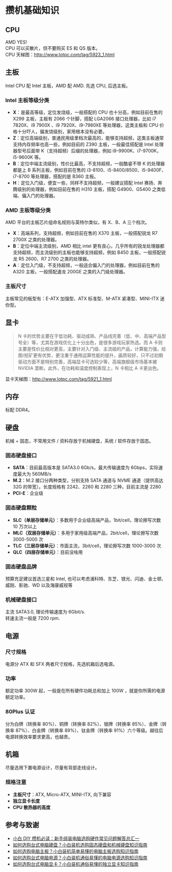 # 攒机基础知识

## CPU

AMD YES!  
CPU 可以买散片，但不要购买 ES 和 QS 版本。  
CPU 天梯图：<http://www.lotpc.com/tag/5923_1.html>

## 主板

Intel CPU 配 Intel 主板，AMD 配 AMD. 先选 CPU, 后选主板。

### Intel 主板等级分类

* **X**：是最高等级，定位发烧级，一般搭配的 CPU 也十分高，例如目前在售的 X299 主板，主板有 2066 个针脚，搭配 LGA2066 接口处理器，比如 i7 7820X、i9 7900X 、i9 7920X、i9-7980XE 等处理器，这类主板和 CPU 价格十分吓人，偏发烧级别，家用根本没有必要。
* **Z**：定位高端级别，普通民用级里档次最高的，能够支持超频，这类主板通常支持内存频率也高一些，例如目前的 Z390 主板，一般最佳搭配是 Intel 处理器型号后面带 K（支持超频）后缀的处理器，例如 i9-9900K、i7-9700K，i5-9600K 等。
* **B**：定位中端主流级别，性价比最高，不支持超频，一般酷睿不带 K 的处理器都是上 B 系列主板，例如目前在售的 i3-8100、i5-8400/8500、i5-9400F、i7-8700 等处理器，搭配的是 B360 主板。
* **H**：定位入门级，便宜一些，同样不支持超频，一般建议搭配 Intel 赛扬、奔腾级别的处理器，例如目前在售的 H310 主板，搭配 G4900、G5400 之类低端、偏入门的处理器。

### AMD 主板等级分类

AMD 平台的主板芯片组命名规则与英特尔类似，有 X、B、A 三个档次。

* **X**：高端系列，支持超频，例如目前在售的 X370 主板，一般搭配锐龙 R7 2700X 之类的处理器。
* **B**：定位中端主流级别，AMD 相比 intel 更有良心，几乎所有的锐龙处理器都支持超频，而主流级别的主板也能够支持超频，例如 B450 主板，一般搭配锐龙 R5 2600、R7 2700 之类的处理器。
* **A**：定位入门级，不支持超频，一般适合偏入门的处理器，例如目前在售的 A320 主板，一般搭配速龙 200GE 之类的入门级处理器。
  
### 主板尺寸

主板常见的板型有：E-ATX 加强型、ATX 标准型、M-ATX 紧凑型、MINI-ITX 迷你型。

## 显卡

> N 卡的优势主要在于低功耗、驱动成熟、产品线完善（低、中、高端产品型号全）等，尤其在游戏优化上十分出色，是很多游戏玩家热选。而 A 卡则主要是性价比相对更高，主要针对入门级、主流级的产品，计算能力强，绘图/挖矿更有优势，更注重于通用运算性能的提升，画质较好，只不过初期驱动方面不是特别完善，高端显卡可选较少等，高端旗舰级市场基本被 NVIDIA 垄断。此外，在功耗和温度控制表现上，N 卡相比 A 卡更出色。

显卡天梯图：<http://www.lotpc.com/tag/5921_1.html>

## 内存

标配 DDR4。

## 硬盘

机械 + 固态，不常用文件 / 资料存放于机械硬盘，系统 / 软件存放于固态。

### 固态硬盘接口

* **SATA**：目前最高版本是 SATA3.0 6Gb/s，最大传输速度为 6Gbps，实际速度最大为 560MB/s
* **M.2**：M.2 接口分两种类型，分别支持 SATA 通道与 NVME 通道（提供高达 32G 的带宽）。长度规格有 2242、2260 和 2280 三种，目前主流是 2280
* **PCI-E**：企业级

### 固态硬盘颗粒

* **SLC（单层存储单元）**：多数用于企业级高端产品，1bit/cell，理论擦写次数 10 万次以上
* **MLC（双层存储单元）**：多用于家用级高端产品，2bit/cell，理论擦写次数 3000-5000 次
* **TLC（三层存储单元）**：市面主流，3bit/cell，理论擦写次数 1000-3000 次
* **QLC（四层存储单元）**：目前没啥用

### 固态硬盘品牌

预算充足建议首选三星和 Intel, 也可以考虑浦科特、东芝、镁光、闪迪、金士顿、威刚、影驰、WD 以及海康威视等

### 机械硬盘接口
主流 SATA3.0, 理论传输速度为 6Gbit/s.  
转速主流一般是 7200 rpm.

## 电源

### 尺寸规格

电源分 ATX 和 SFX 两者尺寸规格，先选机箱后选电源。

### 功率

额定功率 300W 起，一般是在所有硬件功耗总和加上 100W ，就是你所需的电源额定功率。

### 80Plus 认证

分为白牌（转换率 80%）、铜牌（转换率 82%）、银牌（转换率 85%）、金牌（转换率 87%）、白金牌（转换率 89%）、钛金牌（转换率 91%）六个等级。越往后电源转换效率要求更高，也越贵。

## 机箱

尽量选用下置电源设计，尽量有背部走线设计。

### 规格注意

* **主板尺寸**：ATX, Micro-ATX, MINI-ITX, 向下兼容
* **独立显卡长度**
* **CPU 散热器的高度**

## 参考与致谢

* [小白 DIY 攒机必读：新手组装电脑选购硬件常见问题解答总汇一](https://mp.weixin.qq.com/s?__biz=MzI4ODYxNzEzNQ==&mid=2247490717&idx=1&sn=ab77359b6b14771aeb33f53f216dbea8&chksm=ec3afb5ddb4d724bf6232c7befbe77a3ad82191a217e1c0ad6ccc243e8814a5a53a581ab6a02&scene=21#wechat_redirect)
* [如何选购台式电脑硬盘？小白装机选购固态硬盘和机械硬盘知识指南](https://mp.weixin.qq.com/s?__biz=MzI4ODYxNzEzNQ==&mid=2247490762&idx=1&sn=f71c9a2164f6db0b9819e9cfae66f9bf&chksm=ec3afb0adb4d721c962a35f53760848992c1f78d6d16ec4bcdfa2bab32509dc30712520bb8d3&scene=21#wechat_redirect)
* [如何选购电脑主板？小白装机简单易懂的电脑主板选购知识指南](https://mp.weixin.qq.com/s?__biz=MzI4ODYxNzEzNQ==&mid=2247490217&idx=1&sn=a9760d298f052407fb57ec898c3077da&chksm=ec3afd69db4d747fc60874014dee31b1c9c6caaf53cd39a5032b61f07c223defb47d1de89b5d&scene=21#wechat_redirect)
* [如何选购台式电脑电源？小白装机通俗易懂的电脑电源选购知识指南](https://mp.weixin.qq.com/s?__biz=MzI4ODYxNzEzNQ==&mid=2247490362&idx=1&sn=d23b66e74268ed3a271516fd8f29c7c1&chksm=ec3afcfadb4d75ec59f0155390741c35d188ece5bbfe1385d2c6e06cc46438fb84ee3dfbf86f&scene=21#wechat_redirect)
* [如何选购台式电脑显卡？小白装机通俗易懂的独立显卡知识指南](https://mp.weixin.qq.com/s?__biz=MzI4ODYxNzEzNQ==&mid=2247490422&idx=1&sn=1bb56702f38f4bd3e94ec47460fbd7d7&chksm=ec3afcb6db4d75a08c7e969443e7a07b4b25667891937552f6a0435e76477c6a64a16b7abd50&scene=21#wechat_redirect)
